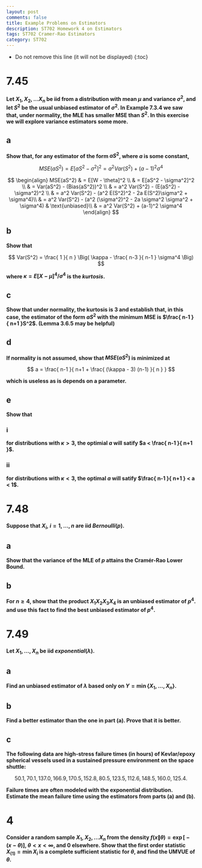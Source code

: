 ```yaml
---
layout: post
comments: false
title: Example Problems on Estimators
description: ST702 Homework 4 on Estimators
tags: ST702 Cramer-Rao Estimators
category: ST702
---
```


* Do not remove this line (it will not be displayed)
{:toc}

# 7.45
**Let $X_1, X_2, \dots X_n$ be iid from a distribution with mean $\mu$ and variance $\sigma^2$, and let $S^2$ be the usual unbiased estimator of $\sigma^2$. In Example 7.3.4 we saw that, under normality, the MLE has smaller MSE than $S^2$. In this exercise we will explore variance estimators some more.**

## a
**Show that, for any estimator of the form $aS^2$, where $a$ is some constant,**

$$
MSE(aS^2) = E[aS^2 - \sigma^2]^2 = a^2 Var(S^2) + (a - 1)^2 \sigma^4
$$

$$
	\begin{align}
		MSE(aS^2) & = E[W - \theta]^2 \\
			& = E[aS^2 - \sigma^2]^2 \\
			& = Var(aS^2) - (Bias(aS^2))^2 \\
			& = a^2 Var(S^2) - (E(aS^2) - \sigma^2)^2 \\
			& = a^2 Var(S^2) - (a^2 E(S^2)^2 - 2a E(S^2)\sigma^2 + \sigma^4)\\
			& = a^2 Var(S^2) - (a^2 (\sigma^2)^2 - 2a \sigma^2 \sigma^2 + \sigma^4) & \text{unbiased}\\
			& = a^2 Var(S^2) + (a-1)^2 \sigma^4
	\end{align}
$$

## b
**Show that**

$$
Var(S^2) = \frac{ 1 }{ n } \Big( \kappa - \frac{ n-3 }{ n-1 } \sigma^4 \Big)
$$

**where $\kappa = E[X-\mu]^4 / \sigma^4$ is the _kurtosis_.**



## c
**Show that under normality, the kurtosis is $3$ and establish that, in this case, the estimator of the form $aS^2$ with the minimum MSE is $\frac{ n-1 }{ n+1 }S^2$. (Lemma 3.6.5 may be helpful)**




## d 
**If normality is not assumed, show that $MSE(aS^2)$ is minimized at**

$$
a = \frac{ n-1 }{ n+1 + \frac{ (\kappa - 3) (n-1) }{ n } }
$$

**which is useless as is depends on a parameter.**




## e
**Show that**


### i
**for distributions with $\kappa > 3$, the optimial $a$ will satify $a < \frac{ n-1 }{ n+1 }$.**



### ii
**for distributions with $\kappa < 3$, the optimal $a$ will satify $\frac{ n-1 }{ n+1 } < a < 1$.**




# 7.48
**Suppose that $X_i, \ i = 1, \dots , n$ are iid $Bernoulli(p)$.**

## a
**Show that the variance of the MLE of $p$ attains the Cramér-Rao Lower Bound.**




## b
**For $n \geq 4$, show that the product $X_1 X_2 X_3 X_4$ is an unbiased estimator of $p^4$. and use this fact to find the best unbiased estimator of $p^4$.**




# 7.49
**Let $X_1, \dots , X_n$ be iid $exponential(\lambda)$.**

## a
**Find an unbiased estimator of $\lambda$ based only on $Y = \min \{X_1, \dots , X_n \}$.**




## b
**Find a better estimator than the one in part (a). Prove that it is better.**




## c
**The following data are high-stress failure times (in hours) of Kevlar/epoxy spherical vessels used in a sustained pressure environment on the space shuttle:**

$$
50.1, 70.1, 137.0, 166.9, 170.5, 152.8, 80.5, 123.5, 112.6, 148.5, 160.0, 125.4.
$$

**Failure times are often modeled with the exponential distribution. Estimate the mean failure time using the estimators from parts (a) and (b).**





# 4
**Consider a random sample $X_1, X_2, \dots X_n$ from the density $f(x\| \theta) = \exp\Big[ -(x-\theta) \Big]$, $\theta < x < \infty$, and 0 elsewhere. Show that the first order statistic $X_{(1)} = \min X_i$ is a complete sufficient statistic for $\theta$, and find the UMVUE of $\theta$.**
